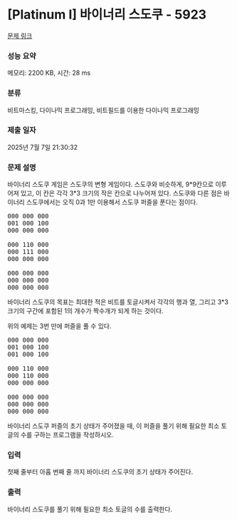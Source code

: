 # [Platinum I] 바이너리 스도쿠 - 5923 

[문제 링크](https://www.acmicpc.net/problem/5923) 

### 성능 요약

메모리: 2200 KB, 시간: 28 ms

### 분류

비트마스킹, 다이나믹 프로그래밍, 비트필드를 이용한 다이나믹 프로그래밍

### 제출 일자

2025년 7월 7일 21:30:32

### 문제 설명

<p>바이너리 스도쿠 게임은 스도쿠의 변형 게임이다. 스도쿠와 비슷하게, 9*9칸으로 이루어져 있고, 이 칸은 각각 3*3 크기의 작은 칸으로 나누어져 있다. 스도쿠와 다른 점은 바이너리 스도쿠에서는 오직 0과 1만 이용해서 스도쿠 퍼즐을 푼다는 점이다.</p>

<pre>000 000 000
001 000 100
000 000 000

000 110 000
000 111 000
000 000 000

000 000 000
000 000 000
000 000 000</pre>

<p>바이너리 스도쿠의 목표는 최대한 적은 비트를 토글시켜서 각각의 행과 열, 그리고 3*3크기의 구간에 포함된 1의 개수가 짝수개가 되게 하는 것이다.</p>

<p>위의 예제는 3번 만에 퍼즐을 풀 수 있다.</p>

<pre>000 000 000
001 000 100
001 000 100

000 110 000
000 110 000
000 000 000

000 000 000
000 000 000
000 000 000</pre>

<p>바이너리 스도쿠 퍼즐의 초기 상태가 주어졌을 때, 이 퍼즐을 풀기 위해 필요한 최소 토글의 수를 구하는 프로그램을 작성하시오.</p>

### 입력 

 <p>첫째 줄부터 아홉 번째 줄 까지 바이너리 스도쿠의 초기 상태가 주어진다.</p>

### 출력 

 <p>바이너리 스도쿠를 풀기 위해 필요한 최소 토글의 수를 출력한다.</p>


